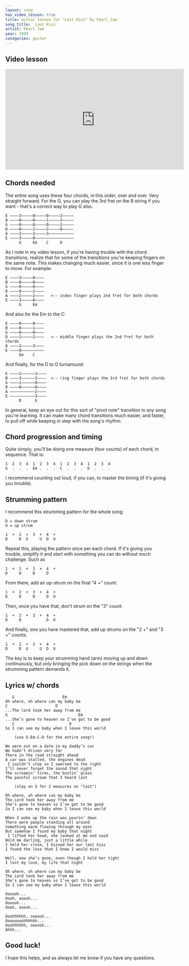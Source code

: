 ```yaml
---
layout: song
has_video_lesson: true
title: Guitar lesson for "Last Kiss" by Pearl Jam
song_title:  Last Kiss
artist: Pearl Jam
year: 1999
categories: guitar
---
```


## Video lesson

<iframe width="560" height="315" src="https://www.youtube.com/embed/VSQYoXbbD6Y" frameborder="0" allowfullscreen></iframe>

## Chords needed

The entire song uses these four chords, in this order, over and over. Very straight forward. For the G, you can play the 3rd fret on the B string if you want - that's a correct way to play G also.

    E ––––3–––––0–––––0–––––2–––––
    B ––––0–––––0–––––1–––––3–––––
    G ––––0–––––0–––––0–––––2–––––
    D ––––0–––––2–––––2–––––0–––––
    A ––––2–––––2–––––3–––––––––––
    E ––––3–––––0–––––––––––––––––
          G     Em    C     D

As I note in my video lesson, if you're having trouble with the chord transitions, realize that for some of the transitions you're keeping fingers on the same note. This makes changing much easier, since it is one less finger to move. For example:

    E ––––3–––––0––––
    B ––––0–––––0––––
    G ––––0–––––0––––
    D ––––0–––––2––––
    A ––––2–––––2––––   <-- index finger plays 2nd fret for both chords
    E ––––3–––––0––––
          G     Em   

And also for the Em to the C:

    E ––––0–––––0––––
    B ––––0–––––1––––
    G ––––0–––––0––––
    D ––––2–––––2––––   <-- middle finger plays the 2nd fret for both chords
    A ––––2–––––3––––
    E ––––0––––––––––
          Em    C    

And finally, for the D to G turnaround:

    E ––––2––––––3––––
    B ––––3––––––3––––  <-- ring finger plays the 3rd fret for both chords
    G ––––2––––––0––––
    D ––––0––––––0––––
    A –––––––––––2––––
    E –––––––––––3––––
          D      G

In general, keep an eye out for this sort of "pivot note" transition in any song you're learning. It can make many chord transitions much easier, and faster, to pull off while keeping in step with the song's rhythm.

## Chord progression and timing

Quite simply, you'll be doing one measure (four counts) of each chord, in sequence. That is:

    1  2  3  4  1  2  3  4  1  2  3  4  1  2  3  4  
    G  .  .  .  Em .  .  .  C  .  .  .  D  .  .  .

I recommend counting out loud, if you can, to master the timing (if it's giving you trouble).

## Strumming pattern

I recommend this strumming pattern for the whole song:

    D = down strum
    U = up strum

    1  +  2  +  3  +  4  +  
    D     D  U     U  D  U

Repeat this, playing the pattern once per each chord. If it's giving you trouble, simplify it and start with something you can do without much challenge. Such as

    1  +  2  +  3  +  4  +  
    D     D     D     D

From there, add an up-strum on the final "4 +" count:

    1  +  2  +  3  +  4  +  
    D     D     D     D  U

Then, once you have that, don't strum on the "3" count:

    1  +  2  +  3  +  4  +  
    D     D           D  U

And finally, one you have mastered that, add up strums on the "2 +" and "3 +" counts.

    1  +  2  +  3  +  4  +  
    D     D  U     U  D  U

The key is to keep your strumming hand (arm) moving up and down continuously, but only bringing the pick down on the strings when the strumming pattern demands it.

## Lyrics w/ chords

       G                     Em
    Oh where, oh where can my baby be
    C                     D
    ...The lord took her away from me
    G                               Em
    ...She’s gone to heaven so I’ve got to be good
       C                        D
    So I can see my baby when I leave this world

        (use G-Em-C-D for the entire song!)

    We were out on a date in my daddy’s car
    We hadn’t driven very far
    There in the road straight ahead
    A car was stalled, the engines dead
     I couldn’t stop so I swerved to the right
    I’ll never forget the sound that night
    The screamin’ tires, the bustin’ glass
    The painful scream that I heard last

        (stay on G for 2 measures on "last")

    Oh where, oh where can my baby be
    The Lord took her away from me
    She’s gone to heaven so I’ve got to be good
    So I can see my baby when I leave this world

    When I woke up the rain was pourin’ down
    There were people standing all around
    Something warm flowing through my eyes
    But somehow I found my baby that night
     I lifted her head, she looked at me and said
    Hold me darling, just a little while
    I held her close, I kissed her our last kiss
    I found the love that I knew I would miss

    Well, now she’s gone, even though I hold her tight
    I lost my love, my life that night

    Oh where, oh where can my baby be
    The Lord took her away from me
    She’s gone to heaven so I’ve got to be good
    So I can see my baby when I leave this world

    Oooooh...
    Oooh, ooooh...
    Oooooh...
    Oooh, ooooh...

    Ooohhhhhh, oooooh...
    Oooooooohhhhhh...
    Ooohhhhhh, oooooh...
    Ahhh...

## Good luck!

I hope this helps, and as always let me know if you have any questions.
